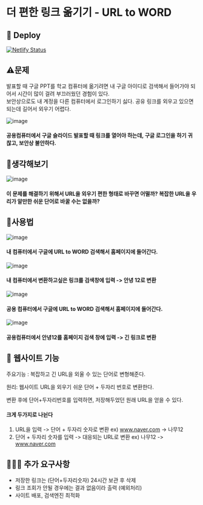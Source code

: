 # 더 편한 링크 옮기기 - URL to WORD

## 🚀 Deploy 

[![Netlify Status](https://api.netlify.com/api/v1/badges/6fd24744-c87d-44cb-b835-6bd82ad5ef0e/deploy-status)](https://app.netlify.com/sites/url-to-word/deploys)
## ⚠문제
발표할 때 구글 PPT를 학교 컴퓨터에 옮기려면 내 구글 아이디로 검색해서 들어가야 되어서 시간이 많이 걸려 부끄러웠던 경험이 있다.   
보안상으로도 내 계정을 다른 컴퓨터에서 로그인하기 싫다. 공유 링크를 외우고 있으면 되는데 길어서 외우기 어렵다.

![image](https://user-images.githubusercontent.com/43921054/104095935-f6184300-52dc-11eb-9475-14ee27b3a0d8.png)

#### 공용컴퓨터에서 구글 슬라이드 발표할 때 링크를 열어야 하는데, 구글 로그인을 하기 귀찮고, 보안상 불안하다.

## 💭생각해보기
![image](https://user-images.githubusercontent.com/43921054/104095989-3bd50b80-52dd-11eb-986a-1817efb17899.png)

#### 이 문제를 해결하기 위해서 URL을 외우기 편한 형태로 바꾸면 어떨까? 복잡한 URL을 우리가 알만한 쉬운 단어로 바꿀 수는 없을까?

## 📝사용법
![image](https://user-images.githubusercontent.com/43921054/104096090-bd2c9e00-52dd-11eb-9ba5-559750a85919.png)
#### 내 컴퓨터에서 구글에 URL to WORD 검색해서 홈페이지에 들어간다.

![image](https://user-images.githubusercontent.com/43921054/104096104-d0d80480-52dd-11eb-9037-543160594c28.png)
#### 내 컴퓨터에서 변환하고싶은 링크를 검색창에 입력 -> 안녕 12로 변환

![image](https://user-images.githubusercontent.com/43921054/104096128-fc5aef00-52dd-11eb-84e0-25cc3f206211.png)
#### 공용 컴퓨터에서 구글에 URL to WORD 검색해서 홈페이지에 들어간다.

![image](https://user-images.githubusercontent.com/43921054/104096141-0aa90b00-52de-11eb-88d4-9097c3d1e8c8.png)
#### 공용컴퓨터에서 안녕12를 홈페이지 검색 창에 입력 -> 긴 링크로 변환

## 📰 웹사이트 기능
주요기능 : 복잡하고 긴 URL을 외울 수 있는 단어로 변형해준다.

원리: 웹사이트 URL을 외우기 쉬운 단어 +  두자리 번호로 변환한다.

변환 후에 단어+두자리번호를 입력하면, 저장해두었던 원래 URL을 얻을 수 있다.
 
#### 크게 두가지로 나뉜다
1. URL을 입력 -> 단어 + 두자리 숫자로 변환 ex)  www.naver.com -> 나무12   
2. 단어 + 두자리 숫자를 입력 -> 대응되는 URL로 변환 ex) 나무12 -> www.naver.com

## 👨🏻‍💻 추가 요구사항
- 저장한 링크는 (단어+두자리숫자) 24시간 보관 후 삭제 
- 링크 조회가 안될 경우에는 결과 없음이라 출력 (예외처리)
- 사이트 배포, 검색엔진 최적화
